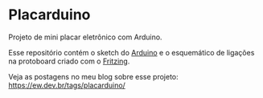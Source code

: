 # Placarduino

Projeto de mini placar eletrônico com Arduino.

Esse repositório contém o sketch do [Arduino](https://www.arduino.cc) e o esquemático de ligações na protoboard criado com o [Fritzing](http://fritzing.org).

Veja as postagens no meu blog sobre esse projeto: https://ew.dev.br/tags/placarduino/
